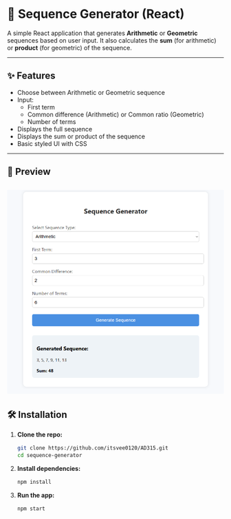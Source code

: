 # 🔢 Sequence Generator (React)

A simple React application that generates **Arithmetic** or **Geometric** sequences based on user input. It also calculates the **sum** (for arithmetic) or **product** (for geometric) of the sequence.

---

## ✨ Features

- Choose between Arithmetic or Geometric sequence
- Input:
  - First term
  - Common difference (Arithmetic) or Common ratio (Geometric)
  - Number of terms
- Displays the full sequence
- Displays the sum or product of the sequence
- Basic styled UI with CSS

---

## 📸 Preview

## ![alt text](image.png)

## 🛠 Installation

1. **Clone the repo:**

   ```bash
   git clone https://github.com/itsvee0120/AD315.git
   cd sequence-generator
   ```

2. **Install dependencies:**

   ```bash
   npm install
   ```

3. **Run the app:**

   ```bash
   npm start
   ```
